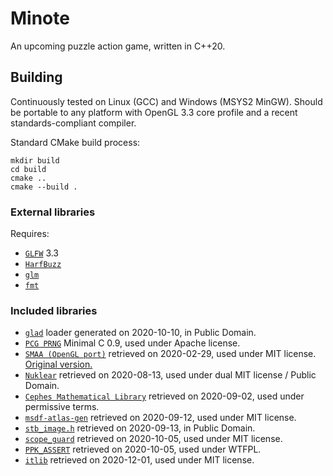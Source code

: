 # Minote
An upcoming puzzle action game, written in C++20.

## Building
Continuously tested on Linux (GCC) and Windows (MSYS2 MinGW). Should be
portable to any platform with OpenGL 3.3 core profile and a recent
standards-compliant compiler.

Standard CMake build process:
```
mkdir build
cd build
cmake ..
cmake --build .
```

### External libraries
Requires:
- [`GLFW`](https://www.glfw.org/) 3.3
- [`HarfBuzz`](http://harfbuzz.org/)
- [`glm`](https://glm.g-truc.net/)
- [`fmt`](https://fmt.dev/)

### Included libraries
- [`glad`](https://glad.dav1d.de/) loader generated on 2020-10-10,
in Public Domain.
- [`PCG PRNG`](https://www.pcg-random.org/) Minimal C 0.9, used under Apache
license.
- [`SMAA (OpenGL port)`](https://github.com/turol/smaaDemo) retrieved
on 2020-02-29, used under MIT license.
[Original version.](https://www.iryoku.com/smaa/)
- [`Nuklear`](https://github.com/Immediate-Mode-UI/Nuklear) retrieved
on 2020-08-13, used under dual MIT license / Public Domain.
- [`Cephes Mathematical Library`](https://www.netlib.org/cephes) retrieved
on 2020-09-02, used under permissive terms.
- [`msdf-atlas-gen`](https://github.com/Chlumsky/msdf-atlas-gen) retrieved
on 2020-09-12, used under MIT license.
- [`stb_image.h`](https://github.com/nothings/stb/blob/master/stb_image.h)
retrieved on 2020-09-13, in Public Domain.
- [`scope_guard`](https://github.com/Neargye/scope_guard) retrieved
on 2020-10-05, used under MIT license.
- [`PPK_ASSERT`](https://github.com/gpakosz/PPK_ASSERT) retrieved on 2020-10-05,
used under WTFPL.
- [`itlib`](https://github.com/iboB/itlib) retrieved on 2020-12-01, used under
MIT license.
